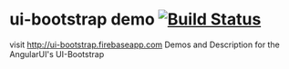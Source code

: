 # ui-bootstrap demo [![Build Status](https://travis-ci.org/pankajpatel/ui-bootstrap.svg?branch=master)](https://travis-ci.org/pankajpatel/ui-bootstrap)
visit http://ui-bootstrap.firebaseapp.com
Demos and Description for the AngularUI's UI-Bootstrap
